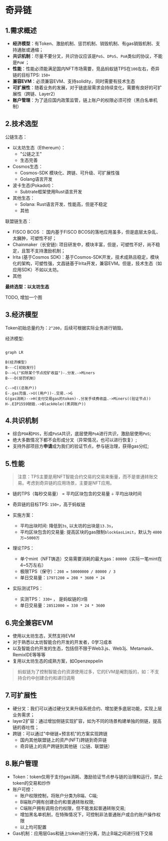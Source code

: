 # 奇异链

## 1.需求概述

- **经济模型**：有Token、激励机制、惩罚机制、销毁机制、有gas销毁机制、支持通胀或通缩；
- **共识机制**：尽量不要分叉，共识协议应该是`PoS`、`DPoS`、`PoA`类似的协议，不能是`PoW` ；
- **性能**：性能必须能满足国内NFT市场需要，竞品蚂蚁链TPS在`100`左右，奇异链的目标TPS: `150+`
- **兼容EVM**：必须兼容EVM、支持solidity，同时需要有技术生态
- **可扩展性**：随着业务的发展，对于链底层需求会持续变化，需要有良好的可扩展性（跨链、Layer2）
- **账户管理**：为了适应国内政策监管，链上账户的权限必须可控（黑白名单机制）


## 2.技术选型

公链生态：
  - 以太坊生态（Ethereum）：
    - "公链之王"
    - 生态完善
  - Cosmos生态：
    - Cosmos-SDK 模块化、跨链、可升级、可扩展性强 
    - Golang语言开发
  - 波卡生态(Pokadot)：
    - Subtrate框架使用Rust语言开发
  - 其他生态：
    - Solana: Rust语言开发、性能高，但是不稳定
    - 其他


联盟链生态：
  - FISCO BCOS ： 国内基于FISCO BCOS的落地应用虽多，但是底层太杂乱、太臃肿，可塑性不好；
  - Chainmaker（长安链): 项目研发中，模块丰富，但是，可塑性不好，尚不稳定，且暂不支持激励机制；
  - Irita (基于Cosmos SDK)：基于Cosmos-SDK开发，技术成熟且稳定，模块化的架构，可塑性强，文昌链基于Irita开发，兼容EVM。但是，技术生态（如应用SDK）不如以太坊。
  - 其他



**最终选型：以太坊生态**

TODO, 增加一个图


## 3.经济模型

Token初始总量约为：`2^200`，后续可根据实际业务进行销毁。

经济模型:

```mermaid

graph LR

B(经济模型)
B---C[初始发行]
D-->L("扣除某个节点挖矿收益")-.分发.->Miners
B---D(惩罚机制)

C-->E((总账户))
E-.gas充值.->U((用户))-.交易.->G
G(gas消耗)-->H(支付交易gas的token)-.分发手续费收益.->Miners((验证节点))
H-.EIP1559销毁.->BlackHole((黑洞账户))
```


## 4.共识机制

- 综合`POA`和`POS`，形成`PoSA`共识，底层使用`PoA`进行共识，激励层使用`PoS`;
- 绝大多数情况下都不会形成分叉（异常情况，也可以进行恢复）;
- 支持外部项目方**申请**成为我们的验证节点，参与链治理，获得gas分红;


## 5.性能
> 注意：TPS主要是用NFT智能合约交易的交易来衡量，而不是普通转账交易。考虑到奇异链的应用场景，主要是NFT应用。
- 链的TPS（每秒交易量） = 平均区块包含的交易量 ÷ 平均出块时间
- 奇异链的目标TPS: `150+`，高于蚂蚁链
- 实施方案：
  - 平均出块时间: 降低到`3s`, 以太坊的出块是`13.3s`，
  - 平均区块包含的交易量: 提高区块的gas限制`blockGasLimit`，默认为 `4800万`~`5000万`

- 理论TPS：
  - 单个mint（NFT铸造）交易需要消耗的最大gas：`80000`（实际一笔mint在4~5万左右）
  - 极限TPS（保守）：`208 = 50000000 / 80000 / 3`
  - 单日交易量：`17971200 = 208 * 3600 * 24`

- 实际测试TPS：
  - 实测TPS： `330+` ， 是蚂蚁链的`3`倍
  - 单日交易量：`28512000 = 330 * 24 * 3600`


## 6.完全兼容EVM

- 使用以太坊生态，天然支持EVM
- 对于熟悉以太坊智能合约开发的开发者，0学习成本
- 以及智能合约开发的生态，包括但不限于Web3.js、Web3j、Metamask、RemixIDE等等等
- 复用以太坊生态的成熟方案，如Openzeppelin

> 蚂蚁链为了控制智能合约资源使用过多，它的EVM是阉割版的，如：不支持合约中创建合约和递归调用



## 7.可扩展性

- 硬分叉：我们可以通过硬分叉来升级系统合约、增加更多底层功能，实现上层业务需求；
- layer2扩容：通过增加侧链实现扩容，如为不同的场景构建单独的侧链，提高链的吞吐性；
- 跨链：可以通过"中继链+预言机"的方案实现跨链
  - 国内其他联盟链上的资产(NFT)跨链到奇异链
  - 奇异链上的资产跨链到其他链（公链、联盟链）


## 8.账户管理

- Token：token仅用于支付gas消耗、激励验证节点参与链的治理和运行，禁止token的交易和炒作
- 账户可控：
  - 账户权限控制，将账户分类为B端、C端;
  - B端账户拥有创建合约和普通转账权限;
  - C端账户拥有调用合约权限，但不能发起普通转账交易;
  - 增加黑名单机制，在特殊情况下，可控制非法普通账户或合约账户操作权限
  - 以上均可配置
- Gas机制：应用层Gas和链上token进行分离，防止B端之间进行线下交易

